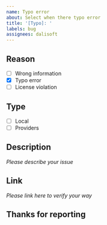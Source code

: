 ```yaml
---
name: Typo error
about: Select when there typo error
title: '[Typo]: '
labels: bug
assignees: dalisoft
---
```


## Reason

- [ ] Wrong information
- [x] Typo error
- [ ] License violation

## Type

- [ ] Local
- [ ] Providers

## Description

_Please describe your issue_

## Link

_Please link here to verify your way_

## Thanks for reporting
